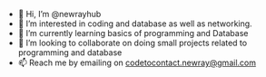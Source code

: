 - 👋 Hi, I’m @newrayhub
- 👀 I’m interested in coding and database as well as networking.
- 🌱 I’m currently learning basics of programming and Database
- 💞️ I’m looking to collaborate on doing small projects related to programming and database 
- 📫 Reach me by emailing on codetocontact.newray@gmail.com

<!---
newrayhub/newrayhub is a ✨ special ✨ repository because its `README.md` (this file) appears on your GitHub profile.
You can click the Preview link to take a look at your changes.
--->
